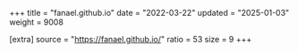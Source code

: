 +++
title = "fanael.github.io"
date = "2022-03-22"
updated = "2025-01-03"
weight = 9008

[extra]
source = "https://fanael.github.io/"
ratio = 53
size = 9
+++
